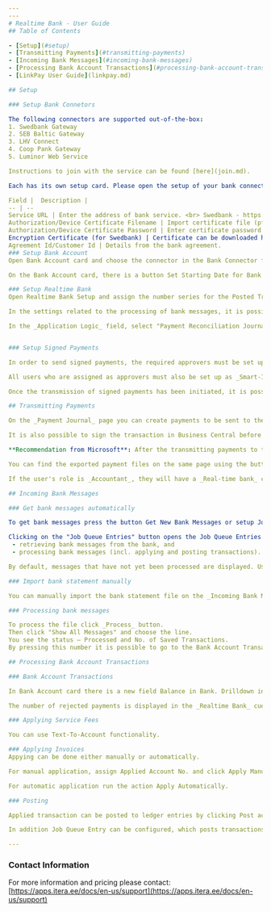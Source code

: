 ```yaml
---
---
# Realtime Bank - User Guide
## Table of Contents

- [Setup](#setup)
- [Transmitting Payments](#transmitting-payments)
- [Incoming Bank Messages](#incoming-bank-messages)
- [Processing Bank Account Transactions](#processing-bank-account-transactions)
- [LinkPay User Guide](linkpay.md)

## Setup

### Setup Bank Connetors

The following connectors are supported out-of-the-box:
1. Swedbank Gateway
2. SEB Baltic Gateway
3. LHV Connect
4. Coop Pank Gateway
5. Luminor Web Service

Instructions to join with the service can be found [here](join.md).

Each has its own setup card. Please open the setup of your bank connector and enter the following information: 

Field |  Description | 
-- | --
Service URL | Enter the address of bank service. <br> Swedbank - https://psd2.api.swedbank.com/partner/v1/sgw/ <br> SEB - https://api.bgw.baltics.sebgroup.com/ <br> LHV - https://connect.lhv.eu/ <br> Coop Pank - https://cpgw.cooppank.ee/  
Authorization/Device Certificate Filename | Import certificate file (pfx/p12 format). Certifcate will be given by bank.
Authorization/Device Certificate Password | Enter certificate password.
Encryption Certificate (for Swedbank) | Certificate can be downloaded here: http://dev.swedbankgateway.net/info#certificates
Agreement Id/Customer Id | Details from the bank agreement.
### Setup Bank Account
Open Bank Account card and choose the connector in the Bank Connector field. If no connector is specified, the transaction information for this bank account will not be pulled into Business Central.

On the Bank Account card, there is a button Set Starting Date for Bank Connector, where you have to set the date of switching to Realtime Bank and the opening balance in the bank on that day.

### Setup Realtime Bank
Open Realtime Bank Setup and assign the number series for the Posted Transaction Nos. field. If there are bank accounts that you do not want to be reflected in Business Central, it is possible to download only bank messages that relate to the accounts saved in Business Central. To do this, enable the feature "Filter Incoming Messages".

In the settings related to the processing of bank messages, it is possible to display service fees on separate lines in the _Payment Reconciliation Journal_. To do this, enable "Charges on Separate Line". If you enable "Name in Posting Description", the name of the related party will also be added to the text of the transaction taken from the bank.

In the _Application Logic_ field, select "Payment Reconciliation Journal". Other application methods will soon not be supported and will be removed. "Match Opposite Entries" means that when applying, the system also searches for matching entries among open entries with opposite symbols. E.g. both invoice and credit invoice entries are used. If the payment was made via Business Central, "Match Credit Transfer Register" automatically matches the transactions with the data from the Credit Transfer Registers. 


### Setup Signed Payments

In order to send signed payments, the required approvers must be set up in Business Central. The required approvers can be assigned to a bank account both in the _Bank Accounts_ list and separately on each _Bank Account_ card. All assigned users are mandatory for the transmission of the payment - if even one approver signature is missing, the payment will not be transmitted to the bank. 

All users who are assigned as approvers must also be set up as _Smart-ID users_ - refer to our **[Smart-ID User Guide](../../../smart-id/docs/en-US/help.md)**. Email notifications with approval request will be sent to the persons' email address listed under “Contact Email“ on the _User_ card.

Once the transmission of signed payments has been initiated, it is possible to monitor the status of signatures under _Credit Transfer Registers_. To do this, the correct payment file must be selected and the “Signers“ field allows viewing of the required signers on a given payment. It is also possible to see which of the required approvers have already signed and when, as well as information on the email notifications sent. On the same page, it is possible to resend email notifications to users whose signatures are still missing.

## Transmitting Payments

On the _Payment Journal_ page you can create payments to be sent to the bank. By clicking on the "Transmit to bank..." button under the _Bank_ tab, the report request page opens. Here, it is possible to activate the function _Wait for processing result_. In this case, the system will wait for the first payment status response from the bank. All the payments in the journal will be combined into one Credit Transfer Register and transmitted to the bank unsigned, i.e. they are saved as pending payments.

It is also possible to sign the transaction in Business Central before transmission, therefore these payments do not need to be approved in the bank. Certain setups mentioned **[here](#setup-signed-payments)** are necessary before this function can be used. In order to send payments in signed form, the _Sign payments_ function must be toggled on in the pop up window. If the user transmitting the payments is also the required approver for said bank account, the signing process is activated immediately. Other required signees will receive an approval request via email.

**Recommendation from Microsoft**: After the transmitting payments to the bank, all lines in the _Payment Journal_ should be deleted. The payments should only be posted in the _Payment Reconciliation Journal_ once the payments have been declared correct by the bank.

You can find the exported payment files on the same page using the button, or by searching the view, _Credit Transfer Registers_. Under the field _No. of Transfers_, all the transactions of the journal are recorded separately, as well as the payment status for each transaction.

If the user's role is _Accountant_, they will have a _Real-time bank_ cue in the Role Center. Information regarding rejected and pending payments will be displayed there. On the _Rejected Payments_ page, each payment can be individually marked as hidden using the "Hide/Unhide" button - this will remove the problematic payment from the Role Center overview.

## Incoming Bank Messages

### Get bank messages automatically

To get bank messages press the button Get New Bank Messages or setup Job Queue Entries on the bank connector setup page. The process imports new bank statements to the page Incoming Bank Messages. This page is opened with filters: Source and Status.

Clicking on the "Job Queue Entries" button opens the Job Queue Entries page, where you can configure two automatic jobs:
 - retrieving bank messages from the bank, and
 - processing bank messages (incl. applying and posting transactions).

By default, messages that have not yet been processed are displayed. Use the “Show all Messages” to see all entries.

### Import bank statement manually

You can manually import the bank statement file on the _Incoming Bank Messages_ page by clicking the _Import From File_ button. The entry is in the _Received_ status.

### Processing bank messages

To process the file click _Process_ button.  
Then click "Show All Messages" and choose the line.  
You see the status – Processed and No. of Saved Transactions.  
By pressing this number it is possible to go to the Bank Account Transactions.

## Processing Bank Account Transactions

### Bank Account Transactions

In Bank Account card there is a new field Balance in Bank. Drilldown in this field to open Bank Account Transactions. By default you can see unposted transactions which need to be applied before they can be posted.

The number of rejected payments is displayed in the _Realtime Bank_ cue in the Role Center. When the page is opened, it is possible to mark each payment as hidden using the button Hide/Unhide, which removes the payment from the overview.

### Applying Service Fees

You can use Text-To-Account functionality.  

### Applying Invoices
Appying can be done either manually or automatically.

For manual application, assign Applied Account No. and click Apply Manually. This will open the list of open ledger entries. Apply entries by clicking Process->Set Applies-to ID.

For automatic application run the action Apply Automatically.

### Posting

Applied transaction can be posted to ledger entries by clicking Post action.

In addition Job Queue Entry can be configured, which posts transactions automatically when transaction has been applied and Application Status (quality) is 'High Confidence'.

---
```


### Contact Information
For more information and pricing please contact:  
[https://apps.itera.ee/docs/en-us/support](https://apps.itera.ee/docs/en-us/support)
